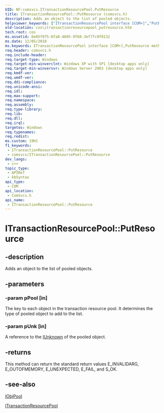 ```yaml
---
UID: NF:comsvcs.ITransactionResourcePool.PutResource
title: ITransactionResourcePool::PutResource (comsvcs.h)
description: Adds an object to the list of pooled objects.
helpviewer_keywords: ["ITransactionResourcePool interface [COM+]","PutResource method","ITransactionResourcePool.PutResource","ITransactionResourcePool::PutResource","PutResource","PutResource method [COM+]","PutResource method [COM+]","ITransactionResourcePool interface","_cos_ITransactionResourcePool_PutResource","comsvcs/ITransactionResourcePool::PutResource","cos.itransactionresourcepool_putresource"]
old-location: cos\itransactionresourcepool_putresource.htm
tech.root: cos
ms.assetid: 6e05f075-0fa8-4605-9f68-3ef7fc9f0132
ms.date: 12/05/2018
ms.keywords: ITransactionResourcePool interface [COM+],PutResource method, ITransactionResourcePool.PutResource, ITransactionResourcePool::PutResource, PutResource, PutResource method [COM+], PutResource method [COM+],ITransactionResourcePool interface, _cos_ITransactionResourcePool_PutResource, comsvcs/ITransactionResourcePool::PutResource, cos.itransactionresourcepool_putresource
req.header: comsvcs.h
req.include-header: 
req.target-type: Windows
req.target-min-winverclnt: Windows XP with SP1 [desktop apps only]
req.target-min-winversvr: Windows Server 2003 [desktop apps only]
req.kmdf-ver: 
req.umdf-ver: 
req.ddi-compliance: 
req.unicode-ansi: 
req.idl: 
req.max-support: 
req.namespace: 
req.assembly: 
req.type-library: 
req.lib: 
req.dll: 
req.irql: 
targetos: Windows
req.typenames: 
req.redist: 
ms.custom: 19H1
f1_keywords:
 - ITransactionResourcePool::PutResource
 - comsvcs/ITransactionResourcePool::PutResource
dev_langs:
 - c++
topic_type:
 - APIRef
 - kbSyntax
api_type:
 - COM
api_location:
 - ComSvcs.h
api_name:
 - ITransactionResourcePool::PutResource
---
```


# ITransactionResourcePool::PutResource


## -description

Adds an object to the list of pooled objects.

## -parameters

### -param pPool [in]

The key to each object in the transaction resource pool. It determines the type of pooled object to add to the list.

### -param pUnk [in]

A reference to the <a href="/windows/desktop/api/unknwn/nn-unknwn-iunknown">IUnknown</a> of the pooled object.

## -returns

This method can return the standard return values E_INVALIDARG, E_OUTOFMEMORY, E_UNEXPECTED, E_FAIL, and S_OK.

## -see-also

<a href="/windows/desktop/api/comsvcs/nn-comsvcs-iobjpool">IObjPool</a>



<a href="/windows/desktop/api/comsvcs/nn-comsvcs-itransactionresourcepool">ITransactionResourcePool</a>

